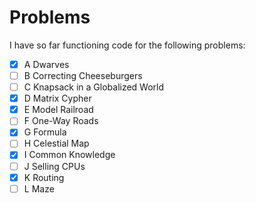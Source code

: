 # Problems
I have so far functioning code for the following problems:
- [x] A Dwarves
- [ ] B Correcting Cheeseburgers
- [ ] C Knapsack in a Globalized World
- [x] D Matrix Cypher
- [x] E Model Railroad
- [ ] F One-Way Roads
- [x] G Formula
- [ ] H Celestial Map
- [x] I Common Knowledge
- [ ] J Selling CPUs
- [x] K Routing
- [ ] L Maze
